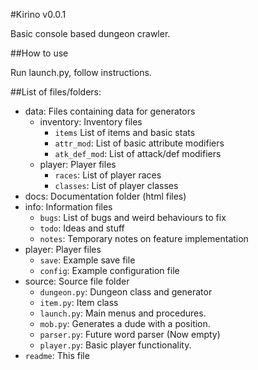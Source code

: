 #Kirino v0.0.1
  
Basic console based dungeon crawler. 

##How to use

Run launch.py, follow instructions.

##List of files/folders:

* data:                Files containing data for generators
  * inventory:           Inventory files
    * `items`              List of items and basic stats
    * `attr_mod`:          List of basic attribute modifiers
    * `atk_def_mod`:       List of attack/def modifiers
  * player:            Player files
    * `races`:             List of player races
    * `classes`:           List of player classes
* docs:                Documentation folder (html files)
* info:                Information files
  * `bugs`:                List of bugs and weird behaviours to fix
  * `todo`:                Ideas and stuff
  * `notes`:               Temporary notes on feature implementation
* player:              Player files
  * `save`:                Example save file
  * `config`:              Example configuration file
* source:              Source file folder
  * `dungeon.py`:          Dungeon class and generator
  * `item.py`:             Item class
  * `launch.py`:           Main menus and procedures.
  * `mob.py`:              Generates a dude with a position.
  * `parser.py`:           Future word parser (Now empty)
  * `player.py`:           Basic player functionality.
* `readme`:                This file

